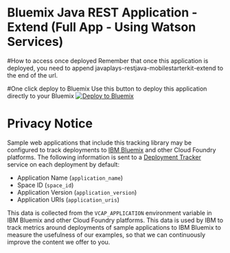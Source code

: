 Bluemix Java REST Application - Extend  (Full App - Using Watson Services)
===
 
#How to access once deployed
Remember that once this application is deployed, you need to append javaplays-restjava-mobilestarterkit-extend to the end of the url. 

#One click deploy to Bluemix
Use this button to deploy this application directly to your Bluemix 
[![Deploy to Bluemix](https://bluemix.net/deploy/button.png)](https://bluemix.net/deploy?repository=https://github.com/ibmecod/javaplays-rest-watsonservices.git) 


# Privacy Notice
Sample web applications that include this tracking library may be configured to track deployments to [IBM Bluemix](https://www.bluemix.net/) and other Cloud Foundry platforms. The following information is sent to a [Deployment Tracker](https://github.com/IBM-Bluemix/cf-deployment-tracker-service) service on each deployment by default:
* Application Name (`application_name`)
* Space ID (`space_id`)
* Application Version (`application_version`)
* Application URIs (`application_uris`)

This data is collected from the `VCAP_APPLICATION` environment variable in IBM Bluemix and other Cloud Foundry platforms. This data is used by IBM to track metrics around deployments of sample applications to IBM Bluemix to measure the usefulness of our examples, so that we can continuously improve the content we offer to you. 


